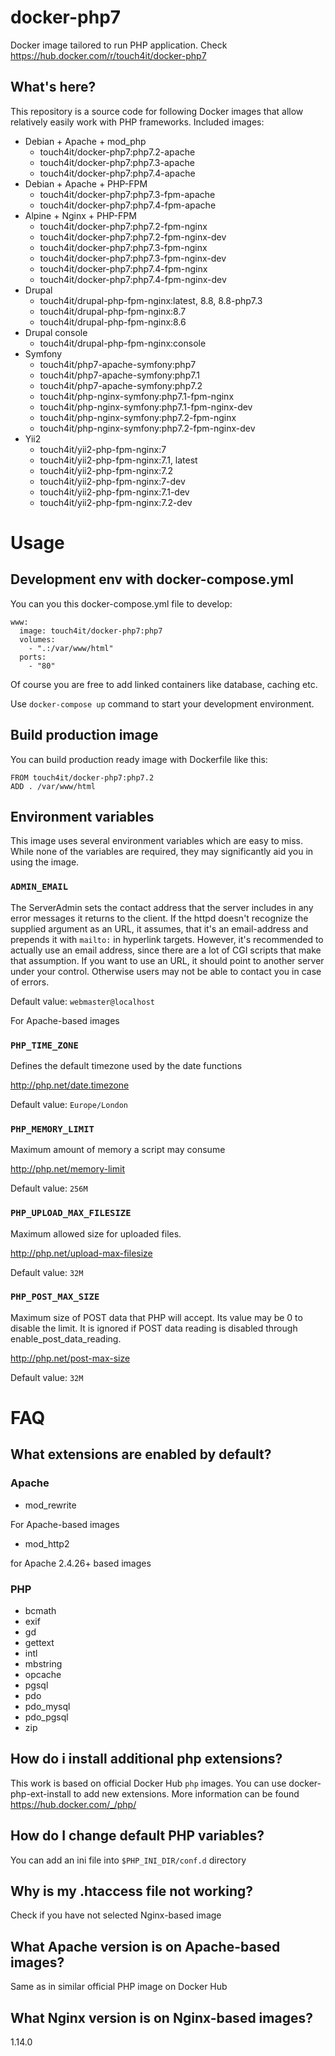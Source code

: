 # docker-php7

Docker image tailored to run PHP application. Check https://hub.docker.com/r/touch4it/docker-php7

## What's here?

This repository is a source code for following Docker images that allow relatively easily work with PHP frameworks. Included images:

*   Debian + Apache + mod_php
    *   touch4it/docker-php7:php7.2-apache
    *   touch4it/docker-php7:php7.3-apache
    *   touch4it/docker-php7:php7.4-apache
*   Debian + Apache + PHP-FPM
    *   touch4it/docker-php7:php7.3-fpm-apache
    *   touch4it/docker-php7:php7.4-fpm-apache
*   Alpine + Nginx + PHP-FPM
    *   touch4it/docker-php7:php7.2-fpm-nginx
    *   touch4it/docker-php7:php7.2-fpm-nginx-dev
    *   touch4it/docker-php7:php7.3-fpm-nginx
    *   touch4it/docker-php7:php7.3-fpm-nginx-dev
    *   touch4it/docker-php7:php7.4-fpm-nginx
    *   touch4it/docker-php7:php7.4-fpm-nginx-dev
*   Drupal
    *   touch4it/drupal-php-fpm-nginx:latest, 8.8, 8.8-php7.3
    *   touch4it/drupal-php-fpm-nginx:8.7
    *   touch4it/drupal-php-fpm-nginx:8.6
*   Drupal console
    *   touch4it/drupal-php-fpm-nginx:console
*   Symfony
    *   touch4it/php7-apache-symfony:php7
    *   touch4it/php7-apache-symfony:php7.1
    *   touch4it/php7-apache-symfony:php7.2
    *   touch4it/php-nginx-symfony:php7.1-fpm-nginx
    *   touch4it/php-nginx-symfony:php7.1-fpm-nginx-dev
    *   touch4it/php-nginx-symfony:php7.2-fpm-nginx
    *   touch4it/php-nginx-symfony:php7.2-fpm-nginx-dev
*   Yii2
    *   touch4it/yii2-php-fpm-nginx:7
    *   touch4it/yii2-php-fpm-nginx:7.1, latest
    *   touch4it/yii2-php-fpm-nginx:7.2
    *   touch4it/yii2-php-fpm-nginx:7-dev
    *   touch4it/yii2-php-fpm-nginx:7.1-dev
    *   touch4it/yii2-php-fpm-nginx:7.2-dev

# Usage

## Development env with docker-compose.yml

You can you this docker-compose.yml file to develop:

```
www:
  image: touch4it/docker-php7:php7
  volumes:
    - ".:/var/www/html"
  ports:
    - "80"
```

Of course you are free to add linked containers like database, caching etc.

Use ```docker-compose up``` command to start your development environment.

## Build production image

You can build production ready image with Dockerfile like this:

```
FROM touch4it/docker-php7:php7.2
ADD . /var/www/html
```

## Environment variables

This image uses several environment variables which are easy to miss. While none of the variables are required, they may significantly aid you in using the image.

### `ADMIN_EMAIL`

The ServerAdmin sets the contact address that the server includes in any error messages it returns to the client.
If the httpd doesn't recognize the supplied argument as an URL, it assumes, that it's an email-address and prepends it with `mailto:` in hyperlink targets.
However, it's recommended to actually use an email address, since there are a lot of CGI scripts that make that assumption.
If you want to use an URL, it should point to another server under your control. Otherwise users may not be able to contact you in case of errors.

Default value: `webmaster@localhost`

For Apache-based images

### `PHP_TIME_ZONE`

Defines the default timezone used by the date functions

http://php.net/date.timezone

Default value: `Europe/London`

### `PHP_MEMORY_LIMIT`

Maximum amount of memory a script may consume

http://php.net/memory-limit

Default value: `256M`

### `PHP_UPLOAD_MAX_FILESIZE`

Maximum allowed size for uploaded files.

http://php.net/upload-max-filesize

Default value: `32M`

### `PHP_POST_MAX_SIZE`

Maximum size of POST data that PHP will accept.
Its value may be 0 to disable the limit.
It is ignored if POST data reading is disabled through enable_post_data_reading.

http://php.net/post-max-size

Default value: `32M`

# FAQ

## What extensions are enabled by default?

### Apache

* mod_rewrite

For Apache-based images

* mod_http2

for Apache 2.4.26+ based images

### PHP

* bcmath
* exif
* gd
* gettext
* intl
* mbstring
* opcache
* pgsql
* pdo
* pdo_mysql
* pdo_pgsql
* zip

## How do i install additional php extensions?

This work is based on official Docker Hub `php` images. You can use docker-php-ext-install to add new extensions. More information can be found https://hub.docker.com/_/php/

## How do I change default PHP variables?

You can add an ini file into `$PHP_INI_DIR/conf.d` directory 

## Why is my .htaccess file not working?

Check if you have not selected Nginx-based image

## What Apache version is on Apache-based images?

Same as in similar official PHP image on Docker Hub

## What Nginx version is on Nginx-based images?

1.14.0
